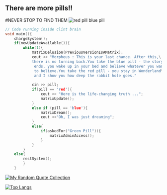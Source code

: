 ## There are more pills!!
#NEVER STOP TO FIND THEM
![red pill blue pill](https://upload.wikimedia.org/wikipedia/commons/5/52/Red_and_blue_pill.jpg)


```c++
// Code running inside clint brain
void main(){
	chargeSystem();
	if(newUpdateAvailable()){
		while(1){
			matrixDelusion(PreviousVersionIsAMatrix);
			cout << "Morpheus : This is your last chance. After this,\
			there is no turning back.You take the blue pill - the story\
			 ends, you wake up in your bed and believe whatever you want\
			 to believe.You take the red pill - you stay in Wonderland\
			 and I show you how deep the rabbit hole goes."
			
			cin >> pill; 
			if(pill == 'red'){
				cout << "Here is the life-changing truth ...";
				matrixUpdate();
			}
			else if (pill == 'blue'){
				matrixDream();
				cout <<"Oh, I was just dreaming";
			}
			else{
				if(askedFor("Green Pill")){
					matrixAdminAccess();
				}
			}
		}
	else{
		restSystem();
		}
	}
```
[![My Random Quote Collection](https://img.shields.io/static/v1?label=Check_My&message=Quote_Collection&color=%3Cblueviolet%3E)](https://asicoltd.github.io/asicoltd/quotes) 

[![Top Langs](https://github-readme-stats.vercel.app/api/top-langs/?username=asicoltd)](https://github.com/asicoltd/github-readme-stats)
